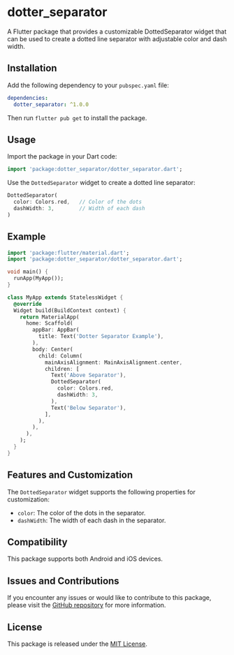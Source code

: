 # dotter_separator

A Flutter package that provides a customizable DottedSeparator widget that can be used to create a dotted line separator with adjustable color and dash width.

## Installation

Add the following dependency to your `pubspec.yaml` file:

```yaml
dependencies:
  dotter_separator: ^1.0.0
```

Then run `flutter pub get` to install the package.

## Usage

Import the package in your Dart code:

```dart
import 'package:dotter_separator/dotter_separator.dart';
```

Use the `DottedSeparator` widget to create a dotted line separator:

```dart
DottedSeparator(
  color: Colors.red,   // Color of the dots
  dashWidth: 3,        // Width of each dash
)
```

## Example

```dart
import 'package:flutter/material.dart';
import 'package:dotter_separator/dotter_separator.dart';

void main() {
  runApp(MyApp());
}

class MyApp extends StatelessWidget {
  @override
  Widget build(BuildContext context) {
    return MaterialApp(
      home: Scaffold(
        appBar: AppBar(
          title: Text('Dotter Separator Example'),
        ),
        body: Center(
          child: Column(
            mainAxisAlignment: MainAxisAlignment.center,
            children: [
              Text('Above Separator'),
              DottedSeparator(
                color: Colors.red,
                dashWidth: 3,
              ),
              Text('Below Separator'),
            ],
          ),
        ),
      ),
    );
  }
}
```

## Features and Customization

The `DottedSeparator` widget supports the following properties for customization:

- `color`: The color of the dots in the separator.
- `dashWidth`: The width of each dash in the separator.

## Compatibility

This package supports both Android and iOS devices.

## Issues and Contributions

If you encounter any issues or would like to contribute to this package, please visit the [GitHub repository](https://github.com/kvkarthik96/dotted_border) for more information.

## License

This package is released under the [MIT License](https://opensource.org/licenses/MIT).
```
